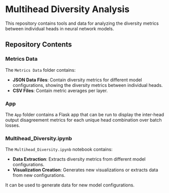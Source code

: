# Multihead Diversity Analysis

This repository contains tools and data for analyzing the diversity metrics between individual heads in neural network models.

## Repository Contents

### Metrics Data

The `Metrics Data` folder contains:
- **JSON Data Files**: Contain diversity metrics for different model configurations, showing the diversity metrics between individual heads.
- **CSV Files**: Contain metric averages per layer.

### App

The `App` folder contains a Flask app that can be run to display the inter-head output disagreement metrics for each unique head combination over batch losses.

### Multihead_Diversity.ipynb

The `Multihead_Diversity.ipynb` notebook contains:
- **Data Extraction**: Extracts diversity metrics from different model configurations.
- **Visualization Creation**: Generates new visualizations or extracts data from new configurations.

It can be used to generate data for new model configurations.
